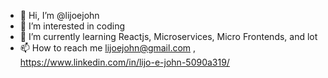 - 👋 Hi, I’m @lijoejohn
- 👀 I’m interested in coding
- 🌱 I’m currently learning Reactjs, Microservices, Micro Frontends, and lot
- 📫 How to reach me lijoejohn@gmail.com , https://www.linkedin.com/in/lijo-e-john-5090a319/

<!---
lijoejohn/lijoejohn is a ✨ special ✨ repository because its `README.md` (this file) appears on your GitHub profile.
You can click the Preview link to take a look at your changes.
--->

